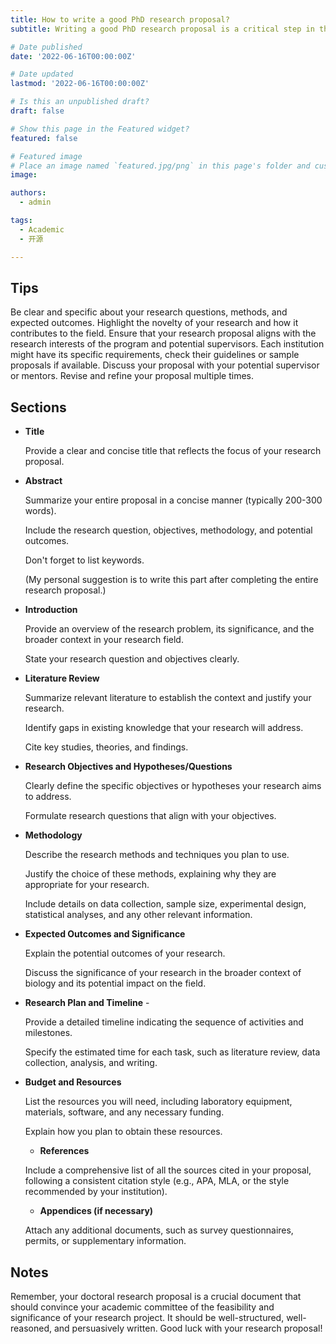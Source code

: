```yaml
---
title: How to write a good PhD research proposal?
subtitle: Writing a good PhD research proposal is a critical step in the process of pursuing PhD. Here is a step-by-step guide I have compiled on how to write a comprehensive research proposal, hoping it can help applicants in need.

# Date published
date: '2022-06-16T00:00:00Z'

# Date updated
lastmod: '2022-06-16T00:00:00Z'

# Is this an unpublished draft?
draft: false

# Show this page in the Featured widget?
featured: false

# Featured image
# Place an image named `featured.jpg/png` in this page's folder and customize its options here.
image:

authors:
  - admin

tags:
  - Academic
  - 开源

---
```


## Tips

Be clear and specific about your research questions, methods, and expected outcomes.
Highlight the novelty of your research and how it contributes to the field.
Ensure that your research proposal aligns with the research interests of the program and potential supervisors.
Each institution might have its specific requirements, check their guidelines or sample proposals if available.
Discuss your proposal with your potential supervisor or mentors.
Revise and refine your proposal multiple times. 

## Sections

- **Title**

  Provide a clear and concise title that reflects the focus of your research proposal.
  
- **Abstract**
  
  Summarize your entire proposal in a concise manner (typically 200-300 words).
  
  Include the research question, objectives, methodology, and potential outcomes.
  
  Don't forget to list keywords.
  
  (My personal suggestion is to write this part after completing the entire research proposal.)

- **Introduction**
  
  Provide an overview of the research problem, its significance, and the broader context in your research field.

  State your research question and objectives clearly.

- **Literature Review**

  Summarize relevant literature to establish the context and justify your research.

  Identify gaps in existing knowledge that your research will address.

  Cite key studies, theories, and findings.

- **Research Objectives and Hypotheses/Questions**
  
  Clearly define the specific objectives or hypotheses your research aims to address.
  
  Formulate research questions that align with your objectives.

- **Methodology**
  
  Describe the research methods and techniques you plan to use.
  
  Justify the choice of these methods, explaining why they are appropriate for your research.
  
  Include details on data collection, sample size, experimental design, statistical analyses, and any other relevant information.
  
- **Expected Outcomes and Significance**
  
  Explain the potential outcomes of your research.
  
  Discuss the significance of your research in the broader context of biology and its potential impact on the field.

- **Research Plan and Timeline** -
  
  Provide a detailed timeline indicating the sequence of activities and milestones.
  
  Specify the estimated time for each task, such as literature review, data collection, analysis, and writing.
  
- **Budget and Resources**
  
  List the resources you will need, including laboratory equipment, materials, software, and any necessary funding.

  Explain how you plan to obtain these resources.
  
  - **References**
  
  Include a comprehensive list of all the sources cited in your proposal, following a consistent citation style (e.g., APA, MLA, or the style recommended by your institution).

  - **Appendices (if necessary)**
  
  Attach any additional documents, such as survey questionnaires, permits, or supplementary information.
  
## Notes
Remember, your doctoral research proposal is a crucial document that should convince your academic committee of the feasibility and significance of your research project. It should be well-structured, well-reasoned, and persuasively written. Good luck with your research proposal!
